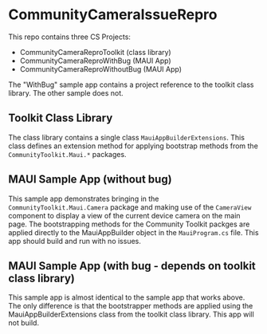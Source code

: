 # CommunityCameraIssueRepro

This repo contains three CS Projects:
- CommunityCameraReproToolkit (class library)
- CommunityCameraReproWithBug (MAUI App)
- CommunityCameraReproWithoutBug (MAUI App)

The "WithBug" sample app contains a project reference to the toolkit class library. The other sample does not.

## Toolkit Class Library

The class library contains a single class `MauiAppBuilderExtensions`. This class defines an extension method for applying bootstrap methods from the `CommunityToolkit.Maui.*` packages. 

## MAUI Sample App (without bug)

This sample app demonstrates bringing in the `CommunityToolkit.Maui.Camera` package and making use of the `CameraView` component to display a view of the current device camera on the main page. The bootstrapping methods for the Community Toolkit packges are applied directly to the MauiAppBuilder object in the `MauiProgram.cs` file. This app should build and run with no issues.

## MAUI Sample App (with bug - depends on toolkit class library)

This sample app is almost identical to the sample app that works above. The only difference is that the bootstrapper methods are applied using the MauiAppBuilderExtensions class from the toolkit class library. This app will not build. 
